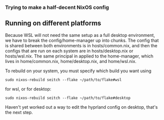 ### Trying to make a half-decent NixOS config

## Running on different platforms

Because WSL will not need the same setup as a full desktop environment, we have to break the config/home-manager up into chunks. The config that is shared between both environments is in hosts/common.nix, and then the configs that are run on each system are in hosts/desktop.nix or hosts/wsl.nix. The same principal in applied to the home-manager, which lives in home/common.nix, home/desktop.nix, and home/wsl.nix.

To rebuild on your system, you must specify which build you want using
```
sudo nixos-rebuild seitch --flake ~/path/to/flake#wsl
```
for wsl, or for desktop:
```
sudo nixos-rebuild seitch --flake ~/path/to/flake#desktop
```
Haven't yet worked out a way to edit the hyprland config on desktop, that's the next step.
